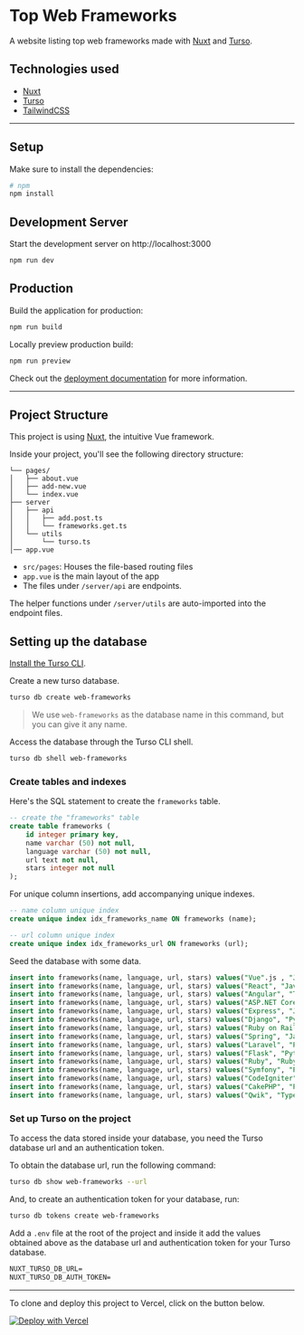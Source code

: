 # Top Web Frameworks

A website listing top web frameworks made with [Nuxt] and [Turso].

## Technologies used

- [Nuxt]
- [Turso]
- [TailwindCSS]

---

## Setup

Make sure to install the dependencies:

```bash
# npm
npm install
```

## Development Server

Start the development server on http://localhost:3000

```bash
npm run dev
```

## Production

Build the application for production:

```bash
npm run build
```

Locally preview production build:

```bash
npm run preview
```

Check out the [deployment documentation] for more information.

---

## Project Structure

This project is using [Nuxt](https://nuxt.com), the intuitive Vue framework.

Inside your project, you'll see the following directory structure:

```
└── pages/
│   ├── about.vue
│   ├── add-new.vue
│   └── index.vue
├── server
│   ├── api
│   │   ├── add.post.ts
│   │   └── frameworks.get.ts
│   └── utils
│       └── turso.ts
│── app.vue
```

- `src/pages`: Houses the file-based routing files
- `app.vue` is the main layout of the app
- The files under `/server/api` are endpoints.

The helper functions under `/server/utils` are auto-imported into the endpoint
files.

## Setting up the database

[Install the Turso CLI].

Create a new turso database.

```sh
turso db create web-frameworks
```

> We use `web-frameworks` as the database name in this command, but you can give
> it any name.

Access the database through the Turso CLI shell.

```sh
turso db shell web-frameworks
```

### Create tables and indexes

Here's the SQL statement to create the `frameworks` table.

```sql
-- create the "frameworks" table
create table frameworks (
    id integer primary key,
    name varchar (50) not null,
    language varchar (50) not null,
    url text not null,
    stars integer not null
);
```

For unique column insertions, add accompanying unique indexes.

```sql
-- name column unique index
create unique index idx_frameworks_name ON frameworks (name);

-- url column unique index
create unique index idx_frameworks_url ON frameworks (url);
```

Seed the database with some data.

```sql
insert into frameworks(name, language, url, stars) values("Vue".js , "JavaScript", "https://github.com/vuejs/vue", 203000);
insert into frameworks(name, language, url, stars) values("React", "JavaScript", "https://github.com/facebook/react", 206000);
insert into frameworks(name, language, url, stars) values("Angular", "TypeScript", "https://github.com/angular/angular", 87400);
insert into frameworks(name, language, url, stars) values("ASP.NET Core", "C#", "https://github.com/dotnet/aspnetcore", 31400);
insert into frameworks(name, language, url, stars) values("Express", "JavaScript", "https://github.com/expressjs/express", 60500);
insert into frameworks(name, language, url, stars) values("Django", "Python", "https://github.com/django/django", 69800);
insert into frameworks(name, language, url, stars) values("Ruby on Rails", "Ruby", "https://github.com/rails/rails", 52600);
insert into frameworks(name, language, url, stars) values("Spring", "Java", "https://github.com/spring-projects/spring-framework", 51400);
insert into frameworks(name, language, url, stars) values("Laravel", "PHP", "https://github.com/laravel/laravel", 73100);
insert into frameworks(name, language, url, stars) values("Flask", "Python", "https://github.com/pallets/flask", 62500);
insert into frameworks(name, language, url, stars) values("Ruby", "Ruby", "https://github.com/ruby/ruby", 41000);
insert into frameworks(name, language, url, stars) values("Symfony", "PHP", "https://github.com/symfony/symfony", 28200);
insert into frameworks(name, language, url, stars) values("CodeIgniter", "PHP", "https://github.com/bcit-ci/CodeIgniter", 18200);
insert into frameworks(name, language, url, stars) values("CakePHP", "PHP", "https://github.com/cakephp/cakephp", 8600);
insert into frameworks(name, language, url, stars) values("Qwik", "TypeScript", "https://github.com/BuilderIO/qwik", 16400);
```

### Set up Turso on the project

To access the data stored inside your database, you need the Turso database url
and an authentication token.

To obtain the database url, run the following command:

```sh
turso db show web-frameworks --url
```

And, to create an authentication token for your database, run:

```sh
turso db tokens create web-frameworks
```

Add a `.env` file at the root of the project and inside it add the values
obtained above as the database url and authentication token for your Turso
database.

```txt
NUXT_TURSO_DB_URL=
NUXT_TURSO_DB_AUTH_TOKEN=
```

---

To clone and deploy this project to Vercel, click on the button below.

[![Deploy with Vercel](https://vercel.com/button)](https://vercel.com/new/clone?repository-url=https%3A%2F%2Fgithub.com%2Fturso-extended%2Fapp-top-web-frameworks&env=NUXT_TURSO_DB_URL,NUXT_TURSO_DB_AUTH_TOKEN)

[Nuxt]: https://nuxt.com/
[Turso]: https://chiselstrike.com
[TailwindCSS]: https://tailwindcss.com
[deployment documentation]: https://nuxt.com/docs/getting-started/deployment
[Install the Turso CLI]:https://docs.turso.tech/reference/turso-cli#installation